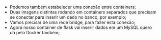 * Podemos também estabelecer uma conexão entre containers;
* Duas imagens distintas rodando em containers separados que precisam se conectar para inserir um dado no banco, por exemplo;
* Vamos precisar de uma rede bridge, para fazer esta conexão;
* Agora nosso container de flask vai inserir dados em um MySQL quero da pelo Docker também;